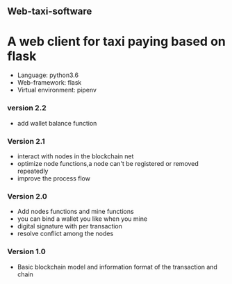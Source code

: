 ## Web-taxi-software
# A web client for taxi paying based on flask

- Language: python3.6   
- Web-framework: flask   
- Virtual environment: pipenv   

### version 2.2
- add wallet balance function

### Version 2.1   
- interact with nodes in the blockchain net   
- optimize node functions,a node can't be registered or removed repeatedly    
- improve the process flow   
   
### Version 2.0   
- Add nodes functions and mine functions   
- you can bind a wallet you like when you mine   
- digital signature with per transaction   
- resolve conflict among the nodes   
   
### Version 1.0   
- Basic blockchain model and information format of the transaction and chain
